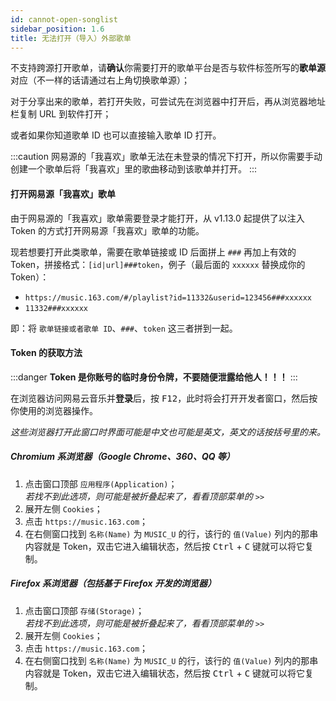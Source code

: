 ```yaml
---
id: cannot-open-songlist
sidebar_position: 1.6
title: 无法打开（导入）外部歌单
---
```



不支持跨源打开歌单，请**确认**你需要打开的歌单平台是否与软件标签所写的**歌单源**对应（不一样的话请通过右上角切换歌单源）；

对于分享出来的歌单，若打开失败，可尝试先在浏览器中打开后，再从浏览器地址栏复制 URL 到软件打开；

或者如果你知道歌单 ID 也可以直接输入歌单 ID 打开。



:::caution
网易源的「我喜欢」歌单无法在未登录的情况下打开，所以你需要手动创建一个歌单后将「我喜欢」里的歌曲移动到该歌单并打开。
:::

#### 打开网易源「我喜欢」歌单

由于网易源的「我喜欢」歌单需要登录才能打开，从 v1.13.0 起提供了以注入 Token 的方式打开网易源「我喜欢」歌单的功能。

现若想要打开此类歌单，需要在歌单链接或 ID 后面拼上 `###` 再加上有效的 Token，拼接格式：`[id|url]###token`，例子（最后面的 `xxxxxx` 替换成你的 Token）：

- `https://music.163.com/#/playlist?id=11332&userid=123456###xxxxxx`
- `11332###xxxxxx`

即：将 `歌单链接或者歌单 ID`、`###`、`token` 这三者拼到一起。

#### Token 的获取方法

:::danger
**Token 是你账号的临时身份令牌，不要随便泄露给他人！！！**
:::

在浏览器访问网易云音乐并**登录**后，按 <kbd>F12</kbd>，此时将会打开开发者窗口，然后按你使用的浏览器操作。

*这些浏览器打开此窗口时界面可能是中文也可能是英文，英文的话按括号里的来。*

##### Chromium 系浏览器（Google Chrome、360、QQ 等）

1. 点击窗口顶部 `应用程序(Application)`；  
   *若找不到此选项，则可能是被折叠起来了，看看顶部菜单的 `>>`*
2. 展开左侧 `Cookies`；
3. 点击 `https://music.163.com`；
4. 在右侧窗口找到 `名称(Name)` 为 `MUSIC_U` 的行，该行的 `值(Value)` 列内的那串内容就是 Token，双击它进入编辑状态，然后按 <kbd>Ctrl</kbd> + <kbd>C</kbd> 键就可以将它复制。

##### Firefox 系浏览器（包括基于 Firefox 开发的浏览器）

1. 点击窗口顶部 `存储(Storage)`；  
   *若找不到此选项，则可能是被折叠起来了，看看顶部菜单的 `>>`*
2. 展开左侧 `Cookies`；
3. 点击 `https://music.163.com`；
4. 在右侧窗口找到 `名称(Name)` 为 `MUSIC_U` 的行，该行的 `值(Value)` 列内的那串内容就是 Token，双击它进入编辑状态，然后按 <kbd>Ctrl</kbd> + <kbd>C</kbd> 键就可以将它复制。

